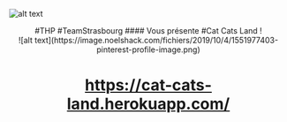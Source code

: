 ![alt text](https://image.noelshack.com/fichiers/2019/10/4/1551977329-facebook-cover-photo-2.png)

<div align="center">
#THP #TeamStrasbourg
#### Vous présente
#Cat Cats Land !
</div>

<div align="center">
![alt text](https://image.noelshack.com/fichiers/2019/10/4/1551977403-pinterest-profile-image.png)

# https://cat-cats-land.herokuapp.com/
</div>

